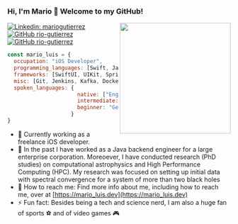 ### Hi, I'm Mario 👋 Welcome to my GitHub!
<img align='right' src="https://media.giphy.com/media/qgQUggAC3Pfv687qPC/giphy.gif" width="250">

[![Linkedin: mariogutierrez](https://img.shields.io/badge/-mariogutierrez-blue?style=flat-square&logo=Linkedin&logoColor=white&link=https://www.linkedin.com/in/mario-gutierrez-abed/)](https://www.linkedin.com/in/mario-gutierrez-abed/)
[![GitHub rio-gutierrez](https://img.shields.io/github/followers/rio-gutierrez?label=follow&style=social)](https://github.com/rio-gutierrez)
[![GitHub rio-gutierrez](https://img.shields.io/badge/-MyWebpage-yellowgreen?style=flat-square&logo=superuser&logoColor=white&link=https://rio-gutierrez.github.io)](https://mario_luis.dev)

```javascript
const mario_luis = {
  occupation: "iOS Developer",
  programming_languages: [Swift, Java, Javascript, Typescript, C, C++, Python], 
  frameworks: [SwiftUI, UIKit, Spring, NextJS],
  misc: [Git, Jenkins, Kafka, Docker, Kubernetes,  SQL, MongoDB],
  spoken_languages: {
                      native: ["English", "Spanish"],
                      intermediate: "Italian",
                      beginner: "German"
                    }
}
```


- 🌱 Currently working as a freelance iOS developer.
- 🔭 In the past I have worked as a Java backend engineer for a large enterprise corporation. Moreoever, I have conducted research (PhD studies) on computational astrophysics and High Performance Computing (HPC). My research was focused on setting up initial data with spectral convergence for a system of more than two black holes
- 📨 How to reach me: Find more info about me, including how to reach me, over at [https://mario_luis.dev](https://mario_luis.dev)
- ⚡ Fun fact: Besides being a tech and science nerd, I am also a huge fan of sports ⚽️ and of video games 🎮
